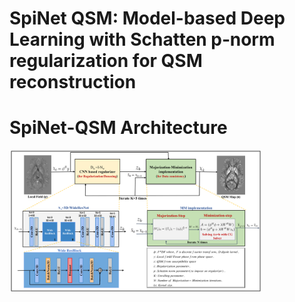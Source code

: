 <html>
<head>
</head>
<body>

<left>
<h1>SpiNet QSM: Model-based Deep Learning with Schatten p‐norm regularization for QSM reconstruction </h1>
</left>

# SpiNet-QSM Architecture
<img src="images/SpiNet_QSM_architecture.png" alt="spinet-QSM architecture" width=80% height=80%>

</body>
</html>

